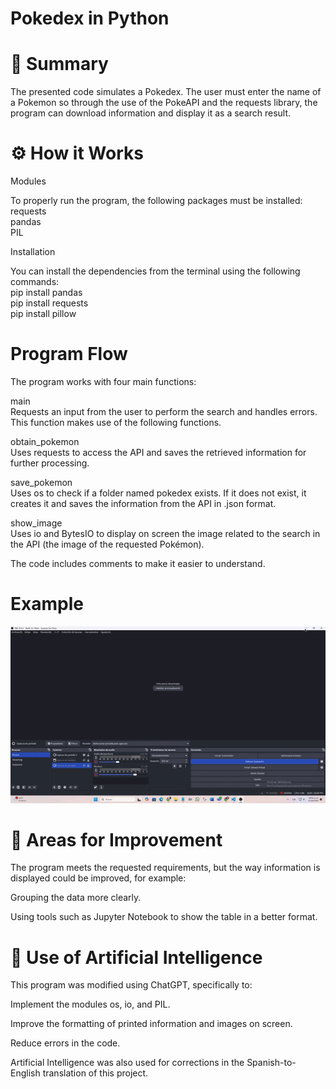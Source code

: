 # Pokedex in Python

# 📌 Summary

The presented code simulates a Pokedex.
The user must enter the name of a Pokemon so through the use of the PokeAPI and the requests library, the program can download information and display it as a search result.

# ⚙️ How it Works
Modules

To properly run the program, the following packages must be installed:   
requests       
pandas   
PIL   

Installation

You can install the dependencies from the terminal using the following commands:   
pip install pandas   
pip install requests   
pip install pillow

# Program Flow

The program works with four main functions:

main   
Requests an input from the user to perform the search and handles errors.
This function makes use of the following functions.

obtain_pokemon   
Uses requests to access the API and saves the retrieved information for further processing.

save_pokemon   
Uses os to check if a folder named pokedex exists.
If it does not exist, it creates it and saves the information from the API in .json format.

show_image   
Uses io and BytesIO to display on screen the image related to the search in the API (the image of the requested Pokémon).

The code includes comments to make it easier to understand.

# Example
![Pokedex](https://github.com/bmayena/Brenda_Mayen_Project_M4_Pokedex/blob/main/pokedex.gif)

# 🚀 Areas for Improvement

The program meets the requested requirements, but the way information is displayed could be improved, for example:

Grouping the data more clearly.

Using tools such as Jupyter Notebook to show the table in a better format.

# 🤖 Use of Artificial Intelligence

This program was modified using ChatGPT, specifically to:

Implement the modules os, io, and PIL.

Improve the formatting of printed information and images on screen.

Reduce errors in the code.

Artificial Intelligence was also used for corrections in the Spanish-to-English translation of this project.
